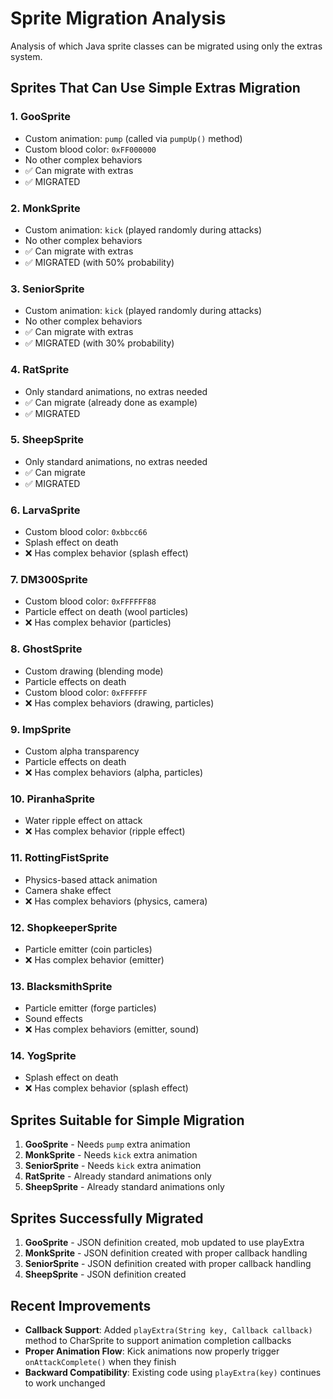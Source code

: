 # Sprite Migration Analysis

Analysis of which Java sprite classes can be migrated using only the extras system.

## Sprites That Can Use Simple Extras Migration

### 1. GooSprite
- Custom animation: `pump` (called via `pumpUp()` method)
- Custom blood color: `0xFF000000`
- No other complex behaviors
- ✅ Can migrate with extras
- ✅ MIGRATED

### 2. MonkSprite
- Custom animation: `kick` (played randomly during attacks)
- No other complex behaviors
- ✅ Can migrate with extras
- ✅ MIGRATED (with 50% probability)

### 3. SeniorSprite
- Custom animation: `kick` (played randomly during attacks)
- No other complex behaviors
- ✅ Can migrate with extras
- ✅ MIGRATED (with 30% probability)

### 4. RatSprite
- Only standard animations, no extras needed
- ✅ Can migrate (already done as example)
- ✅ MIGRATED

### 5. SheepSprite
- Only standard animations, no extras needed
- ✅ Can migrate
- ✅ MIGRATED

### 6. LarvaSprite
- Custom blood color: `0xbbcc66`
- Splash effect on death
- ❌ Has complex behavior (splash effect)

### 7. DM300Sprite
- Custom blood color: `0xFFFFFF88`
- Particle effect on death (wool particles)
- ❌ Has complex behavior (particles)

### 8. GhostSprite
- Custom drawing (blending mode)
- Particle effects on death
- Custom blood color: `0xFFFFFF`
- ❌ Has complex behaviors (drawing, particles)

### 9. ImpSprite
- Custom alpha transparency
- Particle effects on death
- ❌ Has complex behaviors (alpha, particles)

### 10. PiranhaSprite
- Water ripple effect on attack
- ❌ Has complex behavior (ripple effect)

### 11. RottingFistSprite
- Physics-based attack animation
- Camera shake effect
- ❌ Has complex behaviors (physics, camera)

### 12. ShopkeeperSprite
- Particle emitter (coin particles)
- ❌ Has complex behavior (emitter)

### 13. BlacksmithSprite
- Particle emitter (forge particles)
- Sound effects
- ❌ Has complex behaviors (emitter, sound)

### 14. YogSprite
- Splash effect on death
- ❌ Has complex behavior (splash effect)

## Sprites Suitable for Simple Migration

1. **GooSprite** - Needs `pump` extra animation
2. **MonkSprite** - Needs `kick` extra animation
3. **SeniorSprite** - Needs `kick` extra animation
4. **RatSprite** - Already standard animations only
5. **SheepSprite** - Already standard animations only

## Sprites Successfully Migrated

1. **GooSprite** - JSON definition created, mob updated to use playExtra
2. **MonkSprite** - JSON definition created with proper callback handling
3. **SeniorSprite** - JSON definition created with proper callback handling
4. **SheepSprite** - JSON definition created

## Recent Improvements

- **Callback Support**: Added `playExtra(String key, Callback callback)` method to CharSprite to support animation completion callbacks
- **Proper Animation Flow**: Kick animations now properly trigger `onAttackComplete()` when they finish
- **Backward Compatibility**: Existing code using `playExtra(key)` continues to work unchanged